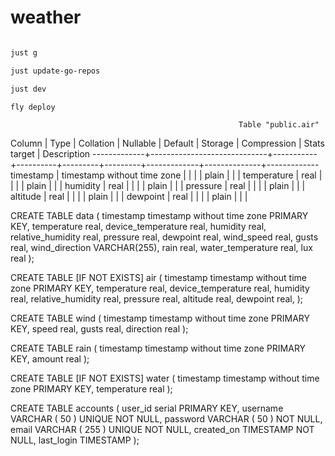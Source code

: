 # weather

```bash

just g

just update-go-repos

just dev

fly deploy

```

                                                       Table "public.air"
   Column    |            Type             | Collation | Nullable | Default | Storage | Compression | Stats target | Description
-------------+-----------------------------+-----------+----------+---------+---------+-------------+--------------+-------------
 timestamp   | timestamp without time zone |           |          |         | plain   |             |              |
 temperature | real                        |           |          |         | plain   |             |              |
 humidity    | real                        |           |          |         | plain   |             |              |
 pressure    | real                        |           |          |         | plain   |             |              |
 altitude    | real                        |           |          |         | plain   |             |              |
 dewpoint    | real                        |           |          |         | plain   |             |              |


CREATE TABLE data (
   timestamp timestamp without time zone PRIMARY KEY,
   temperature real,
   device_temperature real,
   humidity real,
   relative_humidity real,
   pressure real,
   dewpoint real,
   wind_speed real,
   gusts real,
   wind_direction VARCHAR(255),
   rain real,
   water_temperature real,
   lux real
);

CREATE TABLE [IF NOT EXISTS] air (
   timestamp timestamp without time zone PRIMARY KEY,
   temperature real,
   device_temperature real,
   humidity real,
   relative_humidity real,
   pressure real,
   altitude real,
   dewpoint real,
);

CREATE TABLE wind (
   timestamp timestamp without time zone PRIMARY KEY,
   speed real,
   gusts real,
   direction real
);

CREATE TABLE rain (
   timestamp timestamp without time zone PRIMARY KEY,
   amount real
);

CREATE TABLE [IF NOT EXISTS] water (
   timestamp timestamp without time zone PRIMARY KEY,
   temperature real
);

CREATE TABLE accounts (
	user_id serial PRIMARY KEY,
	username VARCHAR ( 50 ) UNIQUE NOT NULL,
	password VARCHAR ( 50 ) NOT NULL,
	email VARCHAR ( 255 ) UNIQUE NOT NULL,
	created_on TIMESTAMP NOT NULL,
        last_login TIMESTAMP 
);